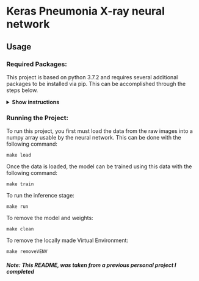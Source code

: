 # Keras Pneumonia X-ray neural network

## Usage

### Required Packages:

This project is based on python 3.7.2 and requires several additional packages to be installed via pip. This can be accomplished through the steps below.

<details><summary><b>Show instructions</b></summary>
    <br />
    Creating a virtual environment is recommended if you do not wish to install
    various packages required to run this project into your python environment.
    To create a temporary environment local to this project:
    python3 -m venv env

1. (optional) Create a local virtual environment:

   ```
   python3 -m venv env
   source env/bin/activate
   ```

2. Install the packages listed in requirements.txt

   ```
   pip install -r requirements.txt
   ```

3. To exit the virtual environment:
   `deactivate`
   </details>

### Running the Project:

To run this project, you first must load the data from the raw images into a numpy array usable by the neural network. This can be done with the following command:

```
make load
```

Once the data is loaded, the model can be trained using this data with the following command:

```
make train
```

To run the inference stage:

```
make run
```

To remove the model and weights:

```
make clean
```

To remove the locally made Virtual Environment:

```
make removeVENV
```

##### Note: This README, was taken from a previous personal project I completed
